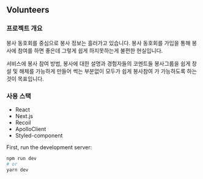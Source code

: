 ## Volunteers

### 프로젝트 개요
봉사 동호회를 중심으로 봉사 정보는 흘러가고 있습니다.
봉사 동호회를 가입을 통해 봉사에 참여를 하면 좋은데
그렇게 쉽게 하지못하는게 불편한 현실입니다.

서비스에 봉사 참여 방법, 봉사에 대한 설명과 경험자들의 코멘트들
봉사그룹을 쉽게 창설 및 해체를 가능하게 만들어 썩는 부분없이 모두가 쉽게 봉사참여 가 가능하도록 하는 것이 목표입니다.

### 사용 스택
- React
- Next.js
- Recoil
- ApolloClient
- Styled-component

First, run the development server:

```bash
npm run dev
# or
yarn dev
```
